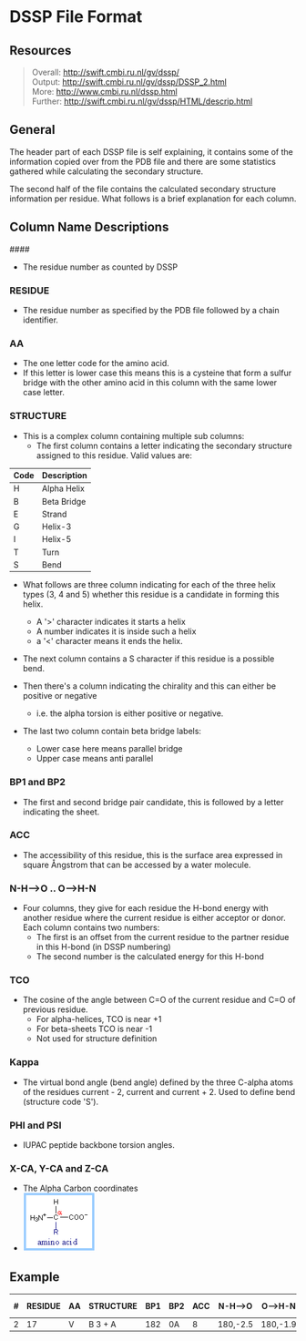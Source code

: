 # DSSP File Format

## Resources
> Overall: http://swift.cmbi.ru.nl/gv/dssp/ <br>
> Output: http://swift.cmbi.ru.nl/gv/dssp/DSSP_2.html <br>
> More: http://www.cmbi.ru.nl/dssp.html <br>
> Further: http://swift.cmbi.ru.nl/gv/dssp/HTML/descrip.html <br>

## General
The header part of each DSSP file is self explaining, it contains some of the information copied over from the PDB file and there are some statistics gathered while calculating the secondary structure.

The second half of the file contains the calculated secondary structure information per residue. What follows is a brief explanation for each column.

## Column Name Descriptions
###\#	
* The residue number as counted by DSSP

### RESIDUE	
* The residue number as specified by the PDB file followed by a chain identifier.

### AA	
* The one letter code for the amino acid. 
* If this letter is lower case this means this is a cysteine that form a sulfur bridge with the other amino acid in this column with the same lower case letter.

### STRUCTURE	
* This is a complex column containing multiple sub columns:
  * The first column contains a letter indicating the secondary structure assigned to this residue. Valid values are:
> 
| Code | Description |
|------|-------------|
| H    | Alpha Helix |
| B    | Beta Bridge |
| E    | Strand      |
| G    | Helix-3     |
| I    | Helix-5     |
| T    | Turn        |
| S    | Bend        |

  * What follows are three column indicating for each of the three helix types (3, 4 and 5) whether this residue is a candidate in forming this helix. 
    * A '>' character indicates it starts a helix 
    * A number indicates it is inside such a helix
    * a '<' character means it ends the helix.

  * The next column contains a S character if this residue is a possible bend.

  * Then there's a column indicating the chirality and this can either be positive or negative
    * i.e. the alpha torsion is either positive or negative.

  * The last two column contain beta bridge labels: 
    * Lower case here means parallel bridge
    * Upper case means anti parallel

### BP1 and BP2	
* The first and second bridge pair candidate, this is followed by a letter indicating the sheet.

### ACC	
* The accessibility of this residue, this is the surface area expressed in square Ångstrom that can be accessed by a water molecule.

### N-H-->O .. O-->H-N	
* Four columns, they give for each residue the H-bond energy with another residue where the current residue is either acceptor or donor. Each column contains two numbers:
  * The first is an offset from the current residue to the partner residue in this H-bond (in DSSP numbering)
  * The second number is the calculated energy for this H-bond

### TCO	
* The cosine of the angle between C=O of the current residue and C=O of previous residue. 
  * For alpha-helices, TCO is near +1
  * For beta-sheets TCO is near -1 
  * Not used for structure definition

### Kappa	
* The virtual bond angle (bend angle) defined by the three C-alpha atoms of the residues current - 2, current and current + 2. Used to define bend (structure code 'S').

### PHI and PSI	
* IUPAC peptide backbone torsion angles.

### X-CA, Y-CA and Z-CA	
* The Alpha Carbon coordinates
* ![alpha carbon](imgs/alpha-carbon.gif)

## Example
> 
| # | RESIDUE | AA | STRUCTURE | BP1 | BP2 | ACC | N-H-->O  | O-->H-N  | N-H-->O | O-->H-N  | TCO    | KAPPA | ALPHA | PHI   | PSI   | X-CA  | Y-CA | Z-CA |
|---|---------|----|-----------|-----|-----|-----|----------|----------|---------|----------|--------|-------|-------|-------|-------|-------|------|------|
| 2 | 17      | V  | B 3 + A   | 182 | 0A  | 8   | 180,-2.5 | 180,-1.9 | 1,-0.2  | 134,-0.1 | -0.776 | 360.0 | 8.1   | -84.5 | 125.5 | -14.7 | 34.4 | 34.8 |
